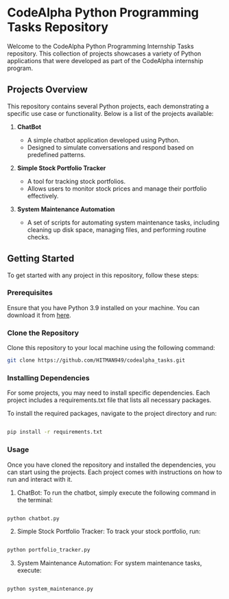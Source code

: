 # CodeAlpha Python Programming Tasks Repository

Welcome to the CodeAlpha Python Programming Internship Tasks repository. This collection of projects showcases a variety of Python applications that were developed as part of the CodeAlpha internship program.

## Projects Overview

This repository contains several Python projects, each demonstrating a specific use case or functionality. Below is a list of the projects available:

1. **ChatBot**
   - A simple chatbot application developed using Python.
   - Designed to simulate conversations and respond based on predefined patterns.

2. **Simple Stock Portfolio Tracker**
   - A tool for tracking stock portfolios.
   - Allows users to monitor stock prices and manage their portfolio effectively.

3. **System Maintenance Automation**
   - A set of scripts for automating system maintenance tasks, including cleaning up disk space, managing files, and performing routine checks.

## Getting Started

To get started with any project in this repository, follow these steps:

### Prerequisites

Ensure that you have Python 3.9 installed on your machine. You can download it from [here](https://www.python.org/downloads/).

### Clone the Repository

Clone this repository to your local machine using the following command:

```bash
git clone https://github.com/HITMAN949/codealpha_tasks.git
```
### Installing Dependencies
For some projects, you may need to install specific dependencies. Each project includes a requirements.txt file that lists all necessary packages.

To install the required packages, navigate to the project directory and run:

```bash

pip install -r requirements.txt
```
### Usage
Once you have cloned the repository and installed the dependencies, you can start using the projects. Each project comes with instructions on how to run and interact with it.

1. ChatBot: To run the chatbot, simply execute the following command in the terminal:

```bash

python chatbot.py
```
2. Simple Stock Portfolio Tracker: To track your stock portfolio, run:

```bash

python portfolio_tracker.py
```
3. System Maintenance Automation: For system maintenance tasks, execute:

```bash

python system_maintenance.py
```
